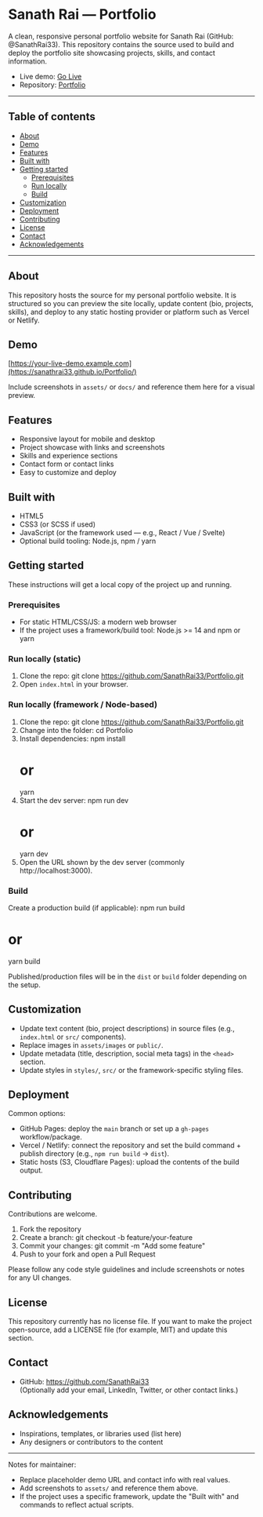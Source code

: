 # Sanath Rai — Portfolio

A clean, responsive personal portfolio website for Sanath Rai (GitHub: @SanathRai33). This repository contains the source used to build and deploy the portfolio site showcasing projects, skills, and contact information.

- Live demo: [Go Live](https://sanathrai33.github.io/Portfolio/)
- Repository: [Portfolio](https://github.com/SanathRai33/Portfolio)

---

## Table of contents

- [About](#about)
- [Demo](#demo)
- [Features](#features)
- [Built with](#built-with)
- [Getting started](#getting-started)
  - [Prerequisites](#prerequisites)
  - [Run locally](#run-locally)
  - [Build](#build)
- [Customization](#customization)
- [Deployment](#deployment)
- [Contributing](#contributing)
- [License](#license)
- [Contact](#contact)
- [Acknowledgements](#acknowledgements)

---

## About

This repository hosts the source for my personal portfolio website. It is structured so you can preview the site locally, update content (bio, projects, skills), and deploy to any static hosting provider or platform such as Vercel or Netlify.

## Demo
 
[https://your-live-demo.example.com](https://sanathrai33.github.io/Portfolio/)

Include screenshots in `assets/` or `docs/` and reference them here for a visual preview.

## Features

- Responsive layout for mobile and desktop
- Project showcase with links and screenshots
- Skills and experience sections
- Contact form or contact links
- Easy to customize and deploy

## Built with

- HTML5
- CSS3 (or SCSS if used)
- JavaScript (or the framework used — e.g., React / Vue / Svelte)
- Optional build tooling: Node.js, npm / yarn

## Getting started

These instructions will get a local copy of the project up and running.

### Prerequisites

- For static HTML/CSS/JS: a modern web browser
- If the project uses a framework/build tool: Node.js >= 14 and npm or yarn

### Run locally (static)

1. Clone the repo:
   git clone https://github.com/SanathRai33/Portfolio.git
2. Open `index.html` in your browser.

### Run locally (framework / Node-based)

1. Clone the repo:
   git clone https://github.com/SanathRai33/Portfolio.git
2. Change into the folder:
   cd Portfolio
3. Install dependencies:
   npm install
   # or
   yarn
4. Start the dev server:
   npm run dev
   # or
   yarn dev
5. Open the URL shown by the dev server (commonly http://localhost:3000).

### Build

Create a production build (if applicable):
npm run build
# or
yarn build

Published/production files will be in the `dist` or `build` folder depending on the setup.

## Customization

- Update text content (bio, project descriptions) in source files (e.g., `index.html` or `src/` components).
- Replace images in `assets/images` or `public/`.
- Update metadata (title, description, social meta tags) in the `<head>` section.
- Update styles in `styles/`, `src/` or the framework-specific styling files.

## Deployment

Common options:

- GitHub Pages: deploy the `main` branch or set up a `gh-pages` workflow/package.
- Vercel / Netlify: connect the repository and set the build command + publish directory (e.g., `npm run build` -> `dist`).
- Static hosts (S3, Cloudflare Pages): upload the contents of the build output.

## Contributing

Contributions are welcome.

1. Fork the repository
2. Create a branch: git checkout -b feature/your-feature
3. Commit your changes: git commit -m "Add some feature"
4. Push to your fork and open a Pull Request

Please follow any code style guidelines and include screenshots or notes for any UI changes.

## License

This repository currently has no license file. If you want to make the project open-source, add a LICENSE file (for example, MIT) and update this section.

## Contact

- GitHub: https://github.com/SanathRai33  
(Optionally add your email, LinkedIn, Twitter, or other contact links.)

## Acknowledgements

- Inspirations, templates, or libraries used (list here)
- Any designers or contributors to the content

---

Notes for maintainer:
- Replace placeholder demo URL and contact info with real values.
- Add screenshots to `assets/` and reference them above.
- If the project uses a specific framework, update the "Built with" and commands to reflect actual scripts.
